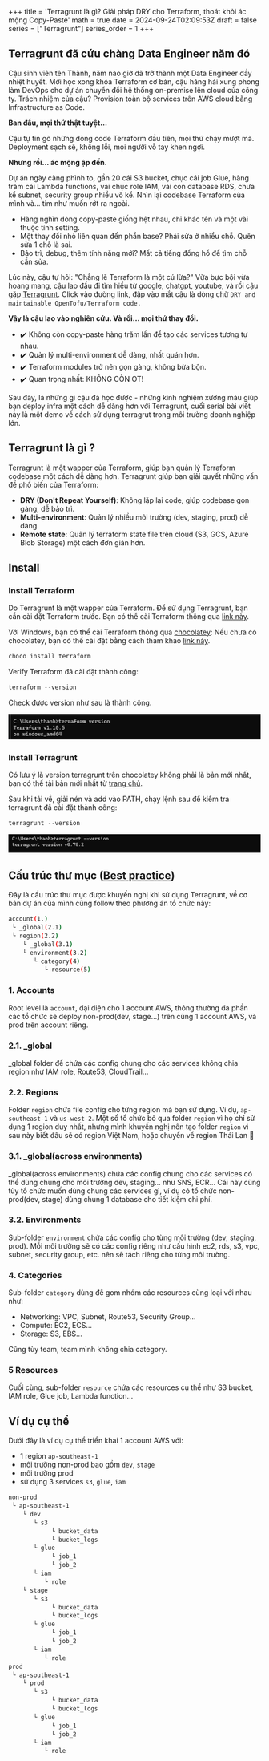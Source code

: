 +++
title = 'Terragrunt là gì? Giải pháp DRY cho Terraform, thoát khỏi ác mộng Copy-Paste'
math = true
date = 2024-09-24T02:09:53Z
draft = false
series = ["Terragrunt"]
series_order = 1
+++

## Terragrunt đã cứu chàng Data Engineer năm đó

Cậu sinh viên tên Thành, năm nào giờ đã trở thành một Data Engineer đầy nhiệt huyết. Mới học xong khóa Terraform cơ bản, cậu hăng hái xung phong làm DevOps cho dự án chuyển đổi hệ thống on-premise lên cloud của công ty. Trách nhiệm của cậu? Provision toàn bộ services trên AWS cloud bằng Infrastructure as Code.

**Ban đầu, mọi thứ thật tuyệt…**

Cậu tự tin gõ những dòng code Terraform đầu tiên, mọi thứ chạy mượt mà. Deployment sạch sẽ, không lỗi, mọi người vỗ tay khen ngợi.

**Nhưng rồi... ác mộng ập đến.**

Dự án ngày càng phình to, gần 20 cái S3 bucket, chục cái job Glue, hàng trăm cái Lambda functions, vài chục role IAM, vài con database RDS, chưa kể subnet, security group nhiều vô kể. Nhìn lại codebase Terraform của mình và… tim như muốn rớt ra ngoài.

- Hàng nghìn dòng copy-paste giống hệt nhau, chỉ khác tên và một vài thuộc tính setting.
- Một thay đổi nhỏ liên quan đến phần base? Phải sửa ở nhiều chỗ. Quên sửa 1 chỗ là sai.
- Bảo trì, debug, thêm tính năng mới? Mất cả tiếng đồng hồ để tìm chỗ cần sửa.

Lúc này, cậu tự hỏi: "Chẳng lẽ Terraform là một cú lừa?"
Vừa bực bội vừa hoang mang, cậu lao đầu đi tìm hiểu từ google, chatgpt, youtube, và rồi cậu gặp [Terragrunt](https://terragrunt.gruntwork.io/). Click vào đường link, đập vào mắt cậu là dòng chữ `DRY and maintainable OpenTofu/Terraform code.`

**Vậy là cậu lao vào nghiên cứu. Và rồi… mọi thứ thay đổi.**

- ✔️ Không còn copy-paste hàng trăm lần để tạo các services tương tự nhau.
- ✔️ Quản lý multi-environment dễ dàng, nhất quán hơn.
- ✔️ Terraform modules trở nên gọn gàng, không bừa bộn.
- ✔️ Quan trọng nhất: KHÔNG CÒN OT!

Sau đây, là những gì cậu đã học được - những kinh nghiệm xương máu giúp bạn deploy infra một cách dễ dàng hơn với Terragrunt, cuối serial bài viết này là một demo về cách sử dụng terragrut trong môi trường doanh nghiệp lớn.

## Terragrunt là gì ?

Terragrunt là một wapper của Terraform, giúp bạn quản lý Terraform codebase một cách dễ dàng hơn. Terragrunt giúp bạn giải quyết những vấn đề phổ biến của Terraform:

- **DRY (Don't Repeat Yourself)**: Không lặp lại code, giúp codebase gọn gàng, dễ bảo trì.
- **Multi-environment**: Quản lý nhiều môi trường (dev, staging, prod) dễ dàng.
- **Remote state**: Quản lý terraform state file trên cloud (S3, GCS, Azure Blob Storage) một cách đơn giản hơn.

## Install

### Install Terraform

Do Terragrunt là một wapper của Terraform. Để sử dụng Terragrunt, bạn cần cài đặt Terraform trước. Bạn có thể cài Terraform thông qua [link này](https://developer.hashicorp.com/terraform/tutorials/aws-get-started/install-cli).

Với Windows, bạn có thể cài Terraform thông qua [chocolatey](https://chocolatey.org/):
Nếu chưa có chocolatey, bạn có thể cài đặt bằng cách tham khảo [link này](https://chocolatey.org/install#individual).

```powershell
choco install terraform
```

Verify Terraform đã cài đặt thành công:

```powershell
terraform --version
```

Check được version như sau là thành công.

![alt text](install_terraform.png)

### Install Terragrunt

Có lưu ý là version terragrunt trên chocolatey không phải là bản mới nhất, bạn có thể tải bản mới nhất từ [trang chủ](https://terragrunt.gruntwork.io/docs/getting-started/install/).

Sau khi tải về, giải nén và add vào PATH, chạy lệnh sau để kiểm tra terragrunt đã cài đặt thành công:

```powershell
terragrunt --version
```

![alt text](install_terragrunt.png)

## Cấu trúc thư mục ([Best practice](https://docs.gruntwork.io/2.0/docs/overview/concepts/infrastructure-live))

Đây là cấu trúc thư mục được khuyến nghị khi sử dụng Terragrunt, về cơ bản dự án của mình cũng follow theo phương án tổ chức này:

```bash
account(1.)
 └ _global(2.1)
 └ region(2.2)
    └ _global(3.1)
    └ environment(3.2)
       └ category(4)
          └ resource(5)
```

### 1. Accounts

Root level là `account`, đại diện cho 1 account AWS, thông thường đa phần các tổ chức sẽ deploy non-prod(dev, stage...) trên cùng 1 account AWS, và prod trên account riêng.

### 2.1. _global

_global folder để chứa các config chung cho các services không chia region như IAM role, Route53, CloudTrail...

### 2.2. Regions

Folder `region` chứa file config cho từng region mà bạn sử dụng. Ví dụ, `ap-southeast-1` và `us-west-2`.
Một số tổ chức bỏ qua folder `region` vì họ chỉ sử dụng 1 region duy nhất, nhưng mình khuyến nghị nên tạo folder `region` vì sau này biết đâu sẽ có region Việt Nam, hoặc chuyển về region Thái Lan 🤣

### 3.1. _global(across environments)

_global(across environments) chứa các config chung cho các services có thể dùng chung cho môi trường dev, staging... như SNS, ECR...
Cái này cũng tùy tổ chức muốn dùng chung các services gì, ví dụ có tổ chức non-prod(dev, stage) dùng chung 1 database cho tiết kiệm chi phí.

### 3.2. Environments

Sub-folder `environment` chứa các config cho từng môi trường (dev, staging, prod). Mỗi môi trường sẽ có các config riêng như cấu hình ec2, rds, s3, vpc, subnet, security group, etc. nên sẽ tách riêng cho từng môi trường.

### 4. Categories

Sub-folder `category` dùng để gom nhóm các resources cùng loại với nhau như:

- Networking: VPC, Subnet, Route53, Security Group...
- Compute: EC2, ECS...
- Storage: S3, EBS...

Cũng tùy team, team mình không chia category.

### 5 Resources

Cuối cùng, sub-folder `resource` chứa các resources cụ thể như S3 bucket, IAM role, Glue job, Lambda function...

## Ví dụ cụ thể

Dưới đây là ví dụ cụ thể triển khai 1 account AWS với:

- 1 region `ap-southeast-1`
- môi trường non-prod bao gồm `dev`, `stage`
- môi trường prod
- sử dụng 3 services `s3`, `glue`, `iam`

```bash
non-prod
 └ ap-southeast-1
    └ dev
       └ s3
            └ bucket_data
            └ bucket_logs
       └ glue
            └ job_1
            └ job_2
       └ iam
          └ role
    └ stage
       └ s3
            └ bucket_data
            └ bucket_logs
       └ glue
            └ job_1
            └ job_2
       └ iam
          └ role
prod
 └ ap-southeast-1
    └ prod
       └ s3
            └ bucket_data
            └ bucket_logs
       └ glue
            └ job_1
            └ job_2
       └ iam
          └ role
```

